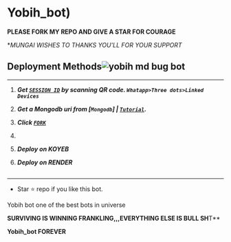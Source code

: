 # Yobih_bot)



  **PLEASE FORK MY REPO AND GIVE A STAR FOR COURAGE**

  **MUNGAI WISHES TO THANKS YOU'LL FOR YOUR SUPPORT*

 
## Deployment Methods![yobih md bug bot](https://github.com/user-attachments/assets/1dcd1876-3710-4ad8-8a2c-97f7d6df26ba)

---
1. ***Get [`SESSION ID`](https://suhail-md-vtsf.onrender.com/)  by scanning QR code. `Whatapp>Three dots>Linked Devices`***
2.  ***Get a Mongodb uri from [`Mongodb`] | [`Tutorial`](https://youtu.be/4YEUtGlqkl4).***
3.  ***Click [`FORK`](https://github.com/254100934193/Yobih-bot/fork)***
   

7.  
9.  ***Deploy on KOYEB***
    
11. ***Deploy on RENDER***
##



---

- Star ⭐ repo if you like this bot.


Yobih bot one of the best bots in universe

**SURVIVING IS WINNING FRANKLING,,,EVERYTHING ELSE IS BULL SH**T**

**Yobih_bot FOREVER**



   
<p align="center">
  <a href="BROUGHT TO EARTH BY LOVE,,,THANKS TO THE ALMIGHTY">

